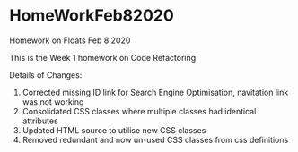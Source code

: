 # HomeWorkFeb82020
Homework on Floats Feb 8 2020

This is the Week 1 homework on Code Refactoring

Details of Changes:

1. Corrected missing ID link for Search Engine Optimisation, navitation link was not working
2. Consolidated CSS classes where multiple classes had identical attributes
3. Updated HTML source to utilise new CSS classes
4. Removed redundant and now un-used CSS classes from css definitions
